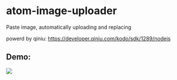 # atom-image-uploader
Paste image, automatically uploading and replacing

powerd by qiniu: https://developer.qiniu.com/kodo/sdk/1289/nodejs

## Demo:
![](https://os4ty6tab.qnssl.com/cblued/static/demo.1cail6ajt2r26hd.gif)
